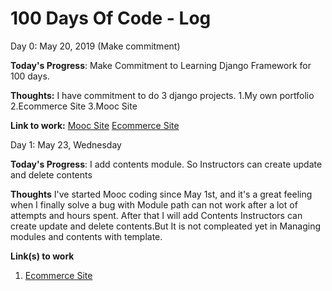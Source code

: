 # 100 Days Of Code - Log

 Day 0: May 20, 2019 (Make commitment)

**Today's Progress**: Make Commitment to Learning Django Framework for 100 days.

**Thoughts:** I have commitment to do 3 django projects. 1.My own portfolio 2.Ecommerce Site 3.Mooc Site

**Link to work:** [Mooc Site](https://github.com/naowal/uncle-engineer-mooc)
                  [Ecommerce Site](https://github.com/naowal/uncle-engineer-ecommerce)

 Day 1: May 23, Wednesday

**Today's Progress**: I add contents module. So Instructors can create update and delete contents

**Thoughts** I've started Mooc coding since May 1st, and it's a great feeling when I finally solve a bug with Module path can not work after a lot of attempts and hours spent. After that I will add Contents Instructors can create update and delete contents.But It is not compleated yet in Managing modules and contents with template.

**Link(s) to work**
1. [Ecommerce Site](https://github.com/naowal/uncle-engineer-ecommerce)
